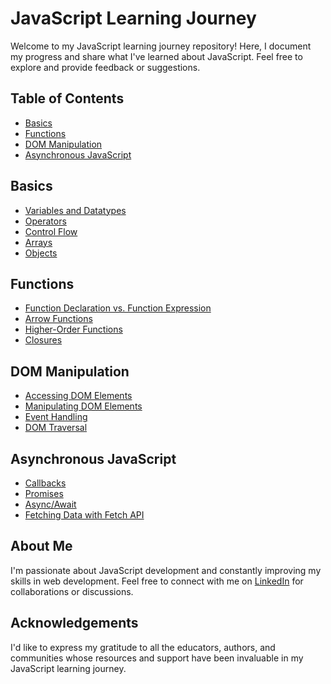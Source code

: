# JavaScript Learning Journey

Welcome to my JavaScript learning journey repository! Here, I document my progress and share what I've learned about JavaScript. Feel free to explore and provide feedback or suggestions.

## Table of Contents

- [Basics](#basics)
- [Functions](#functions)
- [DOM Manipulation](#dom-manipulation)
- [Asynchronous JavaScript](#asynchronous-javascript)

## Basics

- [Variables and Datatypes](basics/variables-and-datatypes.md)
- [Operators](basics/operators.md)
- [Control Flow](basics/control-flow.md)
- [Arrays](basics/arrays.md)
- [Objects](basics/objects.md)

## Functions

- [Function Declaration vs. Function Expression](functions/function-declaration-vs-expression.md)
- [Arrow Functions](functions/arrow-functions.md)
- [Higher-Order Functions](functions/higher-order-functions.md)
- [Closures](functions/closures.md)

## DOM Manipulation

- [Accessing DOM Elements](dom-manipulation/accessing-dom-elements.md)
- [Manipulating DOM Elements](dom-manipulation/manipulating-dom-elements.md)
- [Event Handling](dom-manipulation/event-handling.md)
- [DOM Traversal](dom-manipulation/dom-traversal.md)

## Asynchronous JavaScript

- [Callbacks](asynchronous-js/callbacks.md)
- [Promises](asynchronous-js/promises.md)
- [Async/Await](asynchronous-js/async-await.md)
- [Fetching Data with Fetch API](asynchronous-js/fetch-api.md)

## About Me

I'm passionate about JavaScript development and constantly improving my skills in web development. Feel free to connect with me on [LinkedIn](https://www.linkedin.com/in/yourprofile) for collaborations or discussions.

## Acknowledgements

I'd like to express my gratitude to all the educators, authors, and communities whose resources and support have been invaluable in my JavaScript learning journey.
